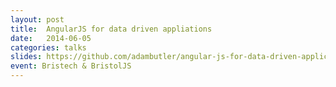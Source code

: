 ```yaml
---
layout: post
title:  AngularJS for data driven appliations
date:   2014-06-05
categories: talks
slides: https://github.com/adambutler/angular-js-for-data-driven-applications
event: Bristech & BristolJS
---
```

